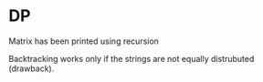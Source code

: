 # DP

Matrix has been printed using recursion

Backtracking works only if the strings are not equally distrubuted (drawback).
